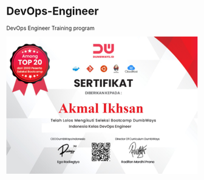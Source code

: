 # DevOps-Engineer
DevOps Engineer Training program

![Img 1](https://raw.githubusercontent.com/AkmalFounder/Tp-1-10/master/akmal%20ikhsan%20completion%20Devops%20Engineer%20Bootcamp.png)
